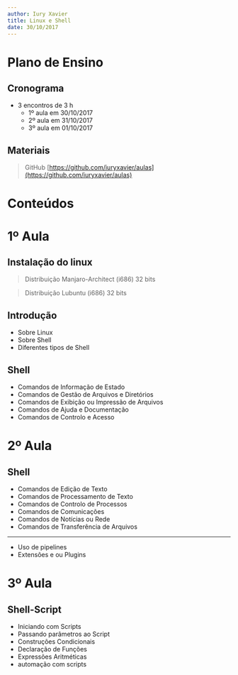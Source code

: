 ```yaml
---
author: Iury Xavier
title: Linux e Shell
date: 30/10/2017
---
```


# Plano de Ensino

## Cronograma 

* 3 encontros de 3 h
    - 1º aula em 30/10/2017
    - 2º aula em 31/10/2017
    - 3º aula em 01/10/2017

## Materiais

> GitHub
> [https://github.com/iuryxavier/aulas](https://github.com/iuryxavier/aulas)

# Conteúdos


# 1º Aula

## Instalação do linux

> Distribuição Manjaro-Architect (i686) 32 bits 

> Distribuição Lubuntu (i686) 32 bits 


## Introdução

* Sobre Linux 
* Sobre Shell
* Diferentes tipos de Shell


## Shell

* Comandos de Informação de Estado
* Comandos de Gestão de Arquivos e Diretórios
* Comandos de Exibição ou Impressão de Arquivos
* Comandos de Ajuda e Documentação
* Comandos de Controlo e Acesso

# 2º Aula

## Shell

* Comandos de Edição de Texto
* Comandos de Processamento de Texto
* Comandos de Controlo de Processos
* Comandos de Comunicações
* Comandos de Notícias ou Rede
* Comandos de Transferência de Arquivos

---

* Uso de pipelines
* Extensões e ou Plugins

# 3º Aula

## Shell-Script

* Iniciando com Scripts
* Passando parâmetros ao Script
* Construções Condicionais
* Declaração de Funções
* Expressões Aritméticas
* automação com scripts

